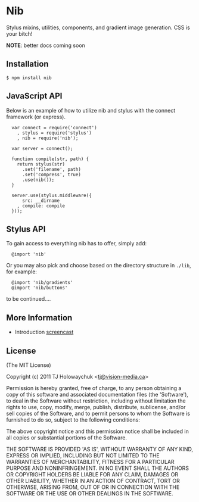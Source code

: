 
# Nib

  Stylus mixins, utilities, components, and gradient image generation. CSS is your bitch!

 __NOTE__: better docs coming soon

## Installation

    $ npm install nib

## JavaScript API

 Below is an example of how to utilize nib and stylus with the connect framework (or express).

      var connect = require('connect')
        , stylus = require('stylus')
        , nib = require('nib');

      var server = connect();

      function compile(str, path) {
        return stylus(str)
          .set('filename', path)
          .set('compress', true)
          .use(nib());
      }

      server.use(stylus.middleware({
          src: __dirname
        , compile: compile
      }));

## Stylus API

  To gain access to everything nib has to offer, simply add:
  
      @import 'nib'

  Or you may also pick and choose based on the directory structure in `./lib`, for example:
  
      @import 'nib/gradients'
      @import 'nib/buttons'

to be continued....

## More Information

  - Introduction [screencast](http://www.screenr.com/M6a)

## License 

(The MIT License)

Copyright (c) 2011 TJ Holowaychuk &lt;tj@vision-media.ca&gt;

Permission is hereby granted, free of charge, to any person obtaining
a copy of this software and associated documentation files (the
'Software'), to deal in the Software without restriction, including
without limitation the rights to use, copy, modify, merge, publish,
distribute, sublicense, and/or sell copies of the Software, and to
permit persons to whom the Software is furnished to do so, subject to
the following conditions:

The above copyright notice and this permission notice shall be
included in all copies or substantial portions of the Software.

THE SOFTWARE IS PROVIDED 'AS IS', WITHOUT WARRANTY OF ANY KIND,
EXPRESS OR IMPLIED, INCLUDING BUT NOT LIMITED TO THE WARRANTIES OF
MERCHANTABILITY, FITNESS FOR A PARTICULAR PURPOSE AND NONINFRINGEMENT.
IN NO EVENT SHALL THE AUTHORS OR COPYRIGHT HOLDERS BE LIABLE FOR ANY
CLAIM, DAMAGES OR OTHER LIABILITY, WHETHER IN AN ACTION OF CONTRACT,
TORT OR OTHERWISE, ARISING FROM, OUT OF OR IN CONNECTION WITH THE
SOFTWARE OR THE USE OR OTHER DEALINGS IN THE SOFTWARE.
